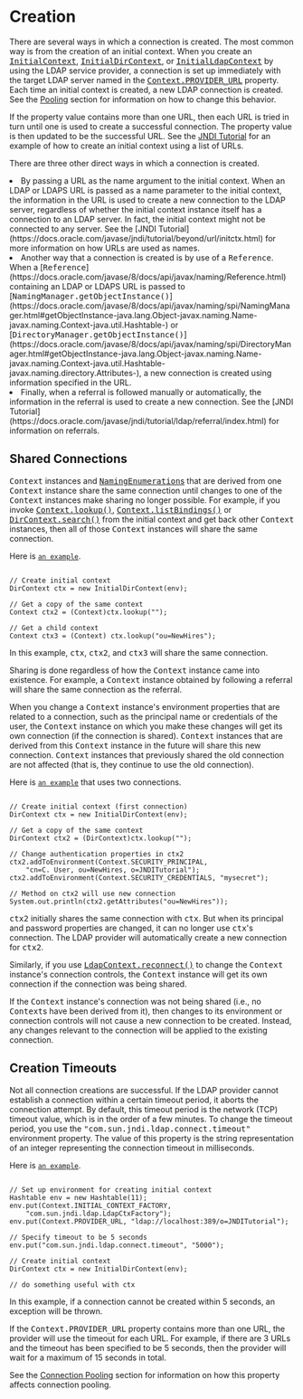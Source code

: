 
# Creation

There are several ways in which a connection is created. The most common way is from the creation of an initial context. When you create an 
[<tt>InitialContext</tt>](https://docs.oracle.com/javase/8/docs/api/javax/naming/InitialContext.html), 
[<tt>InitialDirContext</tt>](https://docs.oracle.com/javase/8/docs/api/javax/naming/directory/InitialDirContext.html), or 
[<tt>InitialLdapContext</tt>](https://docs.oracle.com/javase/8/docs/api/javax/naming/ldap/InitialLdapContext.html) by using the LDAP service provider, a connection is set up immediately with the target LDAP server named in the 
[<tt>Context.PROVIDER_URL</tt>](https://docs.oracle.com/javase/8/docs/api/javax/naming/Context.html#PROVIDER_URL) property. Each time an initial context is created, a new LDAP connection is created. See the 
[Pooling](pool.html) section for information on how to change this behavior.

If the property value contains more than one URL, then each URL is tried in turn until one is used to create a successful connection. The property value is then updated to be the successful URL. See the 
[JNDI Tutorial](https://docs.oracle.com/javase/jndi/tutorial/ldap/misc/url.html#MULTI) for an example of how to create an initial context using a list of URLs.

There are three other direct ways in which a connection is created.

<li>By passing a URL as the name argument to the initial context. When an LDAP or LDAPS URL is passed as a name parameter to the initial context, the information in the URL is used to create a new connection to the LDAP server, regardless of whether the initial context instance itself has a connection to an LDAP server. In fact, the initial context might not be connected to any server. See the 
[JNDI Tutorial](https://docs.oracle.com/javase/jndi/tutorial/beyond/url/initctx.html) for more information on how URLs are used as names.</li>
<li>Another way that a connection is created is by use of a <tt>Reference</tt>. When a 
[<tt>Reference</tt>](https://docs.oracle.com/javase/8/docs/api/javax/naming/Reference.html) containing an LDAP or LDAPS URL is passed to 
[<tt>NamingManager.getObjectInstance()</tt>](https://docs.oracle.com/javase/8/docs/api/javax/naming/spi/NamingManager.html#getObjectInstance-java.lang.Object-javax.naming.Name-javax.naming.Context-java.util.Hashtable-) or 
[<tt>DirectoryManager.getObjectInstance()</tt>](https://docs.oracle.com/javase/8/docs/api/javax/naming/spi/DirectoryManager.html#getObjectInstance-java.lang.Object-javax.naming.Name-javax.naming.Context-java.util.Hashtable-javax.naming.directory.Attributes-), a new connection is created using information specified in the URL.</li>
<li>Finally, when a referral is followed manually or automatically, the information in the referral is used to create a new connection. See the 
[JNDI Tutorial](https://docs.oracle.com/javase/jndi/tutorial/ldap/referral/index.html) for information on referrals.</li>

<a name="SHARE" id="SHARE"></a>

## Shared Connections

<tt>Context</tt> instances and 
[<tt>NamingEnumeration</tt>s](https://docs.oracle.com/javase/8/docs/api/javax/naming/NamingEnumeration.html) that are derived from one <tt>Context</tt> instance share the same connection until changes to one of the <tt>Context</tt> instances make sharing no longer possible. For example, if you invoke 
[<tt>Context.lookup()</tt>](https://docs.oracle.com/javase/8/docs/api/javax/naming/Context.html#lookup-javax.naming.Name-), 
[<tt>Context.listBindings()</tt>](https://docs.oracle.com/javase/8/docs/api/javax/naming/Context.html#listBindings-javax.naming.Name-) or 
[<tt>DirContext.search()</tt>](https://docs.oracle.com/javase/8/docs/api/javax/naming/directory/DirContext.html#search-javax.naming.Name-java.lang.String-javax.naming.directory.SearchControls-) from the initial context and get back other <tt>Context</tt> instances, then all of those <tt>Context</tt> instances will share the same connection.

Here is 
[`an example`](examples/Shared.java).

```

// Create initial context
DirContext ctx = new InitialDirContext(env);

// Get a copy of the same context
Context ctx2 = (Context)ctx.lookup("");

// Get a child context
Context ctx3 = (Context) ctx.lookup("ou=NewHires");

```

In this example, <tt>ctx</tt>, <tt>ctx2</tt>, and <tt>ctx3</tt> will share the same connection.

Sharing is done regardless of how the <tt>Context</tt> instance came into existence. For example, a <tt>Context</tt> instance obtained by following a referral will share the same connection as the referral.

When you change a <tt>Context</tt> instance's environment properties that are related to a connection, such as the principal name or credentials of the user, the <tt>Context</tt> instance on which you make these changes will get its own connection (if the connection is shared). <tt>Context</tt> instances that are derived from this <tt>Context</tt> instance in the future will share this new connection. <tt>Context</tt> instances that previously shared the old connection are not affected (that is, they continue to use the old connection).

Here is 
[`an example`](examples/NewConn.java)
 that uses two connections.

```

// Create initial context (first connection)
DirContext ctx = new InitialDirContext(env);

// Get a copy of the same context
DirContext ctx2 = (DirContext)ctx.lookup("");

// Change authentication properties in ctx2
ctx2.addToEnvironment(Context.SECURITY_PRINCIPAL, 
    "cn=C. User, ou=NewHires, o=JNDITutorial");
ctx2.addToEnvironment(Context.SECURITY_CREDENTIALS, "mysecret");

// Method on ctx2 will use new connection
System.out.println(ctx2.getAttributes("ou=NewHires"));

```

<tt>ctx2</tt> initially shares the same connection with <tt>ctx</tt>. But when its principal and password properties are changed, it can no longer use <tt>ctx</tt>'s connection. The LDAP provider will automatically create a new connection for <tt>ctx2</tt>.

Similarly, if you use 
[<tt>LdapContext.reconnect()</tt>](https://docs.oracle.com/javase/8/docs/api/javax/naming/ldap/LdapContext.html#reconnect-javax.naming.ldap.Control:A-) to change the <tt>Context</tt> instance's connection controls, the <tt>Context</tt> instance will get its own connection if the connection was being shared.

If the <tt>Context</tt> instance's connection was not being shared (i.e., no <tt>Context</tt>s have been derived from it), then changes to its environment or connection controls will not cause a new connection to be created. Instead, any changes relevant to the connection will be applied to the existing connection.

## <a name="TIMEOUT" id="TIMEOUT">Creation Timeouts</a>

Not all connection creations are successful. If the LDAP provider cannot establish a connection within a certain timeout period, it aborts the connection attempt. By default, this timeout period is the network (TCP) timeout value, which is in the order of a few minutes. To change the timeout period, you use the <tt>"com.sun.jndi.ldap.connect.timeout"</tt> environment property. The value of this property is the string representation of an integer representing the connection timeout in milliseconds.

Here is 
[`an example`](examples/Timeout.java).

```

// Set up environment for creating initial context
Hashtable env = new Hashtable(11);
env.put(Context.INITIAL_CONTEXT_FACTORY, 
    "com.sun.jndi.ldap.LdapCtxFactory");
env.put(Context.PROVIDER_URL, "ldap://localhost:389/o=JNDITutorial");

// Specify timeout to be 5 seconds
env.put("com.sun.jndi.ldap.connect.timeout", "5000");

// Create initial context
DirContext ctx = new InitialDirContext(env);

// do something useful with ctx

```

In this example, if a connection cannot be created within 5 seconds, an exception will be thrown.

If the <tt>Context.PROVIDER_URL</tt> property contains more than one URL, the provider will use the timeout for each URL. For example, if there are 3 URLs and the timeout has been specified to be 5 seconds, then the provider will wait for a maximum of 15 seconds in total.

See the 
[Connection Pooling](pool.html#TIMEOUT) section for information on how this property affects connection pooling.
